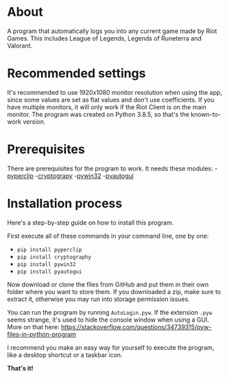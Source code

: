 # About
A program that automatically logs you into any current game made by Riot Games. This includes League of Legends, Legends of Runeterra and Valorant.
# Recommended settings
It's recommended to use 1920x1080 monitor resolution when using the app, since some values are set as flat values and don't use coefficients.
If you have multiple monitors, it will only work if the Riot Client is on the main monitor.
The program was created on Python 3.8.5, so that's the known-to-work version.
# Prerequisites
There are prerequisites for the program to work. It needs these modules:
  -[pyperclip](https://pypi.org/project/pyperclip/)
  -[cryptograpy](https://pypi.org/project/cryptography/)
  -[pywin32](https://pypi.org/project/pywin32/)
  -[pyautogui](https://pypi.org/project/PyAutoGUI/)
# Installation process
Here's a step-by-step guide on how to install this program.

First execute all of these commands in your command line, one by one:
* `pip install pyperclip`
* `pip install cryptography`
* `pip install pywin32`
* `pip install pyautogui`

Now download or clone the files from GitHub and put them in their own folder where you want to store them.
If you downloaded a zip, make sure to extract it, otherwise you may run into storage permission issues.

You can run the program by running `AutoLogin.pyw`.
If the extension `.pyw` seems strange, it's used to hide the console window when using a GUI.
More on that here: https://stackoverflow.com/questions/34739315/pyw-files-in-python-program

I recommend you make an easy way for yourself to execute the program, like a desktop shortcut or a taskbar icon.

**That's it!**
